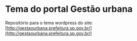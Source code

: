 # Tema do portal Gestão urbana
Repositório para o tema wordpress do site: [http://gestaourbana.prefeitura.sp.gov.br/](http://gestaourbana.prefeitura.sp.gov.br/)
